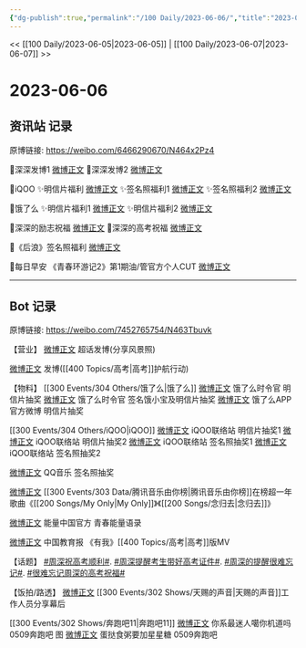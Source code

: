 ```yaml
---
{"dg-publish":true,"permalink":"/100 Daily/2023-06-06/","title":"2023-06-06","created":"2023-06-07T13:59:02.308+08:00","updated":"2023-06-08T19:08:41.391+08:00"}
---
```



<< [[100 Daily/2023-06-05\|2023-06-05]] | [[100 Daily/2023-06-07\|2023-06-07]] >>

# 2023-06-06

## 资讯站 记录

原博链接: https://weibo.com/6466290670/N464x2Pz4

🌟深深发博1 [微博正文](https://weibo.com/6466290670/4909658923339961)
🌟深深发博2 [微博正文](https://weibo.com/6466290670/4909749412567650)

🌟iQOO
✨明信片福利 [微博正文](https://weibo.com/6466290670/4909651055352169)
✨签名照福利1 [微博正文](https://weibo.com/6466290670/4909651428117504)
✨签名照福利2 [微博正文](https://weibo.com/6466290670/4909680600285443)

🌟饿了么
✨明信片福利1 [微博正文](https://weibo.com/6466290670/4909594474975889)
✨明信片福利2 [微博正文](https://weibo.com/6466290670/4909649783953456)

🌟深深的励志祝福 [微博正文](https://weibo.com/6466290670/4909758794700436)
🌟深深的高考祝福 [微博正文](https://weibo.com/6466290670/4909756303544262)

🌟《后浪》签名照福利 [微博正文](https://weibo.com/6466290670/4909724577565042)

🌟每日早安
《青春环游记2》第1期油/管官方个人CUT [微博正文](https://weibo.com/6466290670/4909551562524193)

---
## Bot 记录

原博链接: https://weibo.com/7452765754/N463Tbuvk

【营业】
[微博正文](http://weibo.com/1736988591/N43cwshgt) 超话发博(分享风景照)

[微博正文](http://weibo.com/1736988591/N45xlc8Kd) 发博([[400 Topics/高考\|高考]]护航行动)

【物料】
[[300 Events/304 Others/饿了么\|饿了么]]
[微博正文](http://weibo.com/7756461320/N411LC9hr) 饿了么时令官 明信片抽奖
[微博正文](http://weibo.com/7756461320/N3RIbB8w6) 饿了么时令官 签名饿小宝及明信片抽奖
[微博正文](http://weibo.com/5117812753/N42GD2v9a) 饿了么APP官方微博 明信片抽奖

[[300 Events/304 Others/iQOO\|iQOO]]
[微博正文](https://weibo.com/6378846558/N42Wea40X) iQOO联络站 明信片抽奖1
[微博正文](https://weibo.com/6378846558/N43pvzElR) iQOO联络站 明信片抽奖2
[微博正文](https://weibo.com/6378846558/N43IzzWRN) iQOO联络站 签名照抽奖1
[微博正文](http://weibo.com/6378846558/N42M7mlpJ) iQOO联络站 签名照抽奖2

[微博正文](http://weibo.com/2169129705/N44yXlfrl) QQ音乐 签名照抽奖

[微博正文](http://weibo.com/6733257358/N43Du3goq) [[300 Events/303 Data/腾讯音乐由你榜\|腾讯音乐由你榜]]在榜超一年歌曲《[[200 Songs/My Only\|My Only]]》《[[200 Songs/念归去\|念归去]]》

[微博正文](http://weibo.com/5982499860/N43Zp1ni3) 能量中国官方 青春能量语录

[微博正文](https://weibo.com/2384122784/N41sJ27AC) 中国教育报 《有我》[[400 Topics/高考\|高考]]版MV

【话题】
[#周深祝高考顺利#](https://s.weibo.com/weibo?q=%23%E5%91%A8%E6%B7%B1%E7%A5%9D%E9%AB%98%E8%80%83%E9%A1%BA%E5%88%A9%23).
[#周深提醒考生带好高考证件#](https://s.weibo.com/weibo?q=%23%E5%91%A8%E6%B7%B1%E6%8F%90%E9%86%92%E8%80%83%E7%94%9F%E5%B8%A6%E5%A5%BD%E9%AB%98%E8%80%83%E8%AF%81%E4%BB%B6%23).
[#周深的提醒很难忘记#](https://s.weibo.com/weibo?q=%23%E5%91%A8%E6%B7%B1%E7%9A%84%E6%8F%90%E9%86%92%E5%BE%88%E9%9A%BE%E5%BF%98%E8%AE%B0%23).
[#很难忘记周深的高考祝福#](https://s.weibo.com/weibo?q=%23%E5%BE%88%E9%9A%BE%E5%BF%98%E8%AE%B0%E5%91%A8%E6%B7%B1%E7%9A%84%E9%AB%98%E8%80%83%E7%A5%9D%E7%A6%8F%23)

【饭拍/路透】
[微博正文](http://weibo.com/5233410965/N3XeaBWDN) [[300 Events/302 Shows/天赐的声音\|天赐的声音]]工作人员分享幕后

[[300 Events/302 Shows/奔跑吧11\|奔跑吧11]]
[微博正文](http://weibo.com/7724525486/N44vpeZUr) 你系最迷人噶你机道吗 0509奔跑吧 图
[微博正文](http://weibo.com/6048634807/N43QAku3z) 蛋挞食粥要加星星糖 0509奔跑吧
